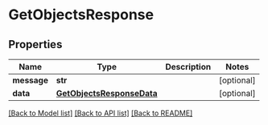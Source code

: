 # GetObjectsResponse

## Properties
Name | Type | Description | Notes
------------ | ------------- | ------------- | -------------
**message** | **str** |  | [optional] 
**data** | [**GetObjectsResponseData**](GetObjectsResponseData.md) |  | [optional] 

[[Back to Model list]](../README.md#documentation-for-models) [[Back to API list]](../README.md#documentation-for-api-endpoints) [[Back to README]](../README.md)


